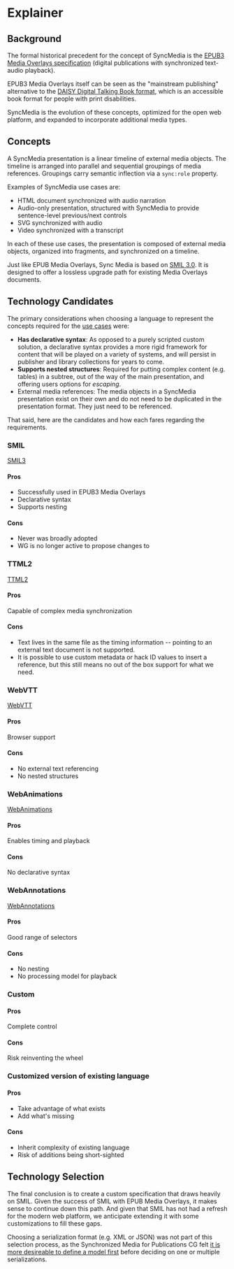 # Explainer

## Background

The formal historical precedent for the concept of SyncMedia is the [EPUB3 Media Overlays specification](http://www.idpf.org/epub/31/spec/epub-mediaoverlays.html) (digital publications with synchronized text-audio playback).

EPUB3 Media Overlays itself can be seen as the "mainstream publishing" alternative to the [DAISY Digital Talking Book format](http://www.daisy.org/daisypedia/daisy-digital-talking-book), which is an accessible book format for people with print disabilities.

SyncMedia is the evolution of these concepts, optimized for the open web platform, and expanded to incorporate additional media types.

## Concepts

A SyncMedia presentation is a linear timeline of external media objects. The timeline is arranged into parallel and sequential groupings of media references. Groupings carry semantic inflection via a `sync:role` property.

Examples of SyncMedia use cases are:
* HTML document synchronized with audio narration
* Audio-only presentation, structured with SyncMedia to provide sentence-level previous/next controls
* SVG synchronized with audio
* Video synchronized with a transcript

In each of these use cases, the presentation is composed of external media objects, organized into fragments, and synchronized on a timeline.

Just like EPUB Media Overlays, Sync Media is based on [SMIL 3.0](https://www.w3.org/TR/REC-smil/smil30.html). It is designed to offer a lossless upgrade path for existing Media Overlays documents.

## Technology Candidates

The primary considerations when choosing a language to represent the concepts required for the [use cases](use-cases.html) were:
* __Has declarative syntax__: As opposed to a purely scripted custom solution, a declarative syntax provides a more rigid framework for content that will be played on a variety of systems, and will persist in publisher and library collections for years to come.
* __Supports nested structures__: Required for putting complex content (e.g. tables) in a subtree, out of the way of the main presentation, and offering users options for _escaping_.
* External media references: The media objects in a SyncMedia presentation exist on their own and do not need to be duplicated in the presentation format. They just need to be referenced.

That said, here are the candidates and how each fares regarding the requirements.

### SMIL
[SMIL3](https://www.w3.org/TR/SMIL3/)


#### Pros
* Successfully used in EPUB3 Media Overlays
* Declarative syntax
* Supports nesting

#### Cons
* Never was broadly adopted
* WG is no longer active to propose changes to
        

### TTML2

[TTML2](https://www.w3.org/TR/ttml2/)

#### Pros
Capable of complex media synchronization

#### Cons
* Text lives in the same file as the timing information -- pointing to an external text document is not supported. 
* It is possible to use custom metadata or hack ID values to insert a reference, but this still means no out of the box support for what we need. 


### WebVTT

[WebVTT](https://www.w3.org/TR/webvtt1/)

#### Pros
Browser support

#### Cons
* No external text referencing
* No nested structures


### WebAnimations
[WebAnimations](https://www.w3.org/TR/web-animations-1/)

#### Pros
Enables timing and playback

#### Cons
No declarative syntax


### WebAnnotations

[WebAnnotations](https://www.w3.org/annotation/)

#### Pros
Good range of selectors

#### Cons
* No nesting
* No processing model for playback
      

### Custom

#### Pros
Complete control

#### Cons
Risk reinventing the wheel

### Customized version of existing language

#### Pros
* Take advantage of what exists
* Add what's missing

#### Cons
* Inherit complexity of existing language
* Risk of additions being short-sighted

## Technology Selection

The final conclusion is to create a custom specification that draws heavily on SMIL. Given the success of SMIL with EPUB Media Overlays, it makes sense to continue down this path. And given that SMIL has not had a refresh for the modern web platform, we anticipate extending it with some customizations to fill these gaps.

Choosing a serialization format (e.g. XML or JSON) was not part of this selection process, as the Synchronized Media for Publications CG felt [it is more desireable to define a model first](https://lists.w3.org/Archives/Public/public-sync-media-pub/2020Jul/0005.html) before deciding on one or multiple serializations.